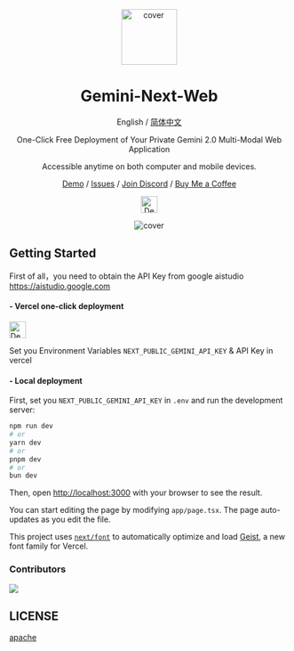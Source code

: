 <div align="center">

<img src="https://github.com/user-attachments/assets/b32944c3-3a05-4380-b5cb-8cc4093f00a9" alt="cover" style="width: 100px; height: 100px;">

<h1 align="center">Gemini-Next-Web</h1>

English / [简体中文](https://github.com/ElricLiu/Gemini-Next-Web/blob/main/README-CN.md)

One-Click Free Deployment of Your Private Gemini 2.0 Multi-Modal Web Application

Accessible anytime on both computer and mobile devices.

[Demo](https://www.gemininextweb.com/) / [Issues](https://github.com/ElricLiu/Gemini-Next-Web/issues) / [Join Discord](https://discord.gg/XMwSFHfm7u) / [Buy Me a Coffee](https://www.buymeacoffee.com/elricliu)

[<img src="https://vercel.com/button" alt="Deploy on Vercel" height="30">](https://vercel.com/new/clone?repository-url=https://github.com/ElricLiu/Gemini-Next-Web&env=NEXT_PUBLIC_GEMINI_API_KEY&project-name=gemini-next-web&repository-name=gemini-next-web)

![cover](https://github.com/user-attachments/assets/0dc224c0-52dd-4b40-bd08-8c744b267803)

</div>



## Getting Started
First of all，you need to obtain the API Key from google aistudio https://aistudio.google.com

#### - Vercel one-click deployment

[<img src="https://vercel.com/button" alt="Deploy on Vercel" height="30">](https://vercel.com/new/clone?repository-url=https://github.com/ElricLiu/Gemini-Next-Web&env=NEXT_PUBLIC_GEMINI_API_KEY&project-name=gemini-next-web&repository-name=gemini-next-web)

Set you Environment Variables `NEXT_PUBLIC_GEMINI_API_KEY` & API Key in vercel


#### - Local deployment
First, set you `NEXT_PUBLIC_GEMINI_API_KEY` in `.env` and run the development server:

```bash
npm run dev
# or
yarn dev
# or
pnpm dev
# or
bun dev
```

Then, open [http://localhost:3000](http://localhost:3000) with your browser to see the result.

You can start editing the page by modifying `app/page.tsx`. The page auto-updates as you edit the file.

This project uses [`next/font`](https://nextjs.org/docs/app/building-your-application/optimizing/fonts) to automatically optimize and load [Geist](https://vercel.com/font), a new font family for Vercel.

### Contributors

<a href="https://github.com/ElricLiu/Gemini-Next-Web/graphs/contributors">
  <img src="https://contrib.rocks/image?repo=ElricLiu/Gemini-Next-Web" />
</a>

## LICENSE

[apache](https://www.apache.org/licenses/LICENSE-2.0)
